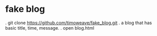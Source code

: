 # fake blog

. git clone https://github.com/timoweave/fake_blog.git
. a blog that has basic title, time, message.
. open blog.html
